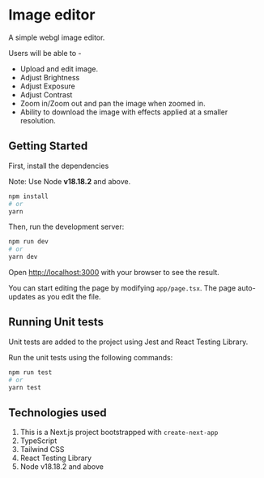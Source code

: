 # Image editor
A simple webgl image editor.

Users will be able to -
* Upload and edit image.
* Adjust Brightness
* Adjust Exposure
* Adjust Contrast
* Zoom in/Zoom out and pan the image when zoomed in.
* Ability to download the image with effects applied at a smaller resolution.

## Getting Started

First, install the dependencies

Note: Use Node **v18.18.2** and above.

```bash
npm install
# or
yarn
```

Then, run the development server:

```bash
npm run dev
# or
yarn dev
```

Open [http://localhost:3000](http://localhost:3000) with your browser to see the result.

You can start editing the page by modifying `app/page.tsx`. The page auto-updates as you edit the file.



## Running Unit tests

Unit tests are added to the project using Jest and React Testing Library.

Run the unit tests using the following commands:

```bash
npm run test
# or
yarn test
```



## Technologies used

1. This is a Next.js project bootstrapped with `create-next-app`
2. TypeScript
3. Tailwind CSS
4. React Testing Library
5. Node v18.18.2 and above







